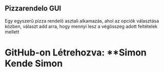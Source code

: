## Pizzarendelo GUI
Egy egyszerű pizza rendelő asztali alkamazás, ahol az opciók választása közben, választ add arra, hogy mennyi lesz a végösszeg adott feltételek mellett
# GitHub-on Létrehozva: **Simon Kende Simon
